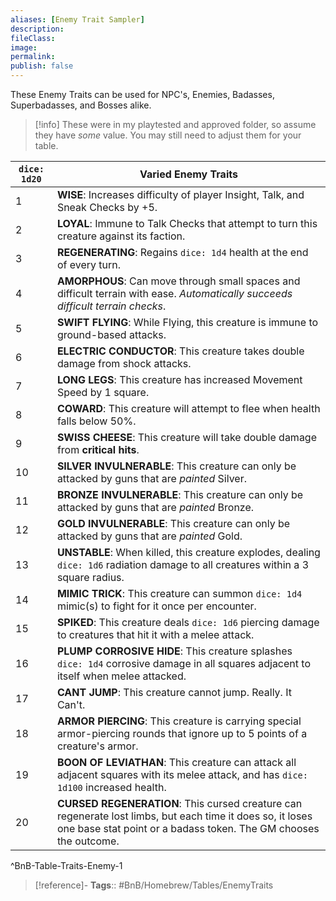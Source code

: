 ```yaml
---
aliases: [Enemy Trait Sampler]
description: 
fileClass: 
image: 
permalink: 
publish: false
---
```


These Enemy Traits can be used for NPC's, Enemies, Badasses, Superbadasses, and Bosses alike. 

> [!info] These were in my playtested and approved folder, so assume they have *some* value. You may still need to adjust them for your table.

| `dice: 1d20` | **Varied Enemy Traits**                                                                                       |
| ------------ | --------------------------------------------------------------------------------------------------------------- |
| 1            | **WISE**: Increases difficulty of player Insight, Talk, and Sneak Checks by +5.                                                       |
| 2            | **LOYAL**: Immune to Talk Checks that attempt to turn this creature against its faction.                                                                          |
| 3            | **REGENERATING**: Regains `dice: 1d4` health at the end of every turn.                                                   |
| 4            | **AMORPHOUS**: Can move through small spaces and difficult terrain with ease. *Automatically succeeds difficult terrain checks*.                                              |
| 5            | **SWIFT FLYING**: While Flying, this creature is immune to ground-based attacks.                                                 |
| 6            | **ELECTRIC CONDUCTOR**: This creature takes double damage from shock attacks.                                                  |
| 7            | **LONG LEGS**: This creature has increased Movement Speed by 1 square.                                                                |
| 8            | **COWARD**: This creature will attempt to flee when health falls below 50%.                                                    |
| 9            | **SWISS CHEESE**: This creature will take double damage from **critical hits**.                                                        |
| 10           | **SILVER INVULNERABLE**: This creature can only be attacked by guns that are *painted* Silver.                                 |
| 11           | **BRONZE INVULNERABLE**: This creature can only be attacked by guns that are *painted* Bronze.                                 |
| 12           | **GOLD INVULNERABLE**: This creature can only be attacked by guns that are *painted* Gold.                                     |
| 13           | **UNSTABLE**: When killed, this creature explodes, dealing `dice: 1d6` radiation damage to all creatures within a 3 square radius.     |
| 14           | **MIMIC TRICK**: This creature can summon `dice: 1d4` mimic(s) to fight for it once per encounter.                                     |
| 15           | **SPIKED**: This creature deals `dice: 1d6` piercing damage to creatures that hit it with a melee attack.                              |
| 16           | **PLUMP CORROSIVE HIDE**: This creature splashes `dice: 1d4` corrosive damage in all squares adjacent to itself when melee attacked.  |
| 17           | **CANT JUMP**: This creature cannot jump. Really. It Can't.                                                     |
| 18           | **ARMOR PIERCING**: This creature is carrying special armor-piercing rounds that ignore up to 5 points of a creature's armor. |
| 19           | **BOON OF LEVIATHAN**: This creature can attack all adjacent squares with its melee attack, and has `dice: 1d100` increased health.                               |
| 20             |  **CURSED REGENERATION**: This cursed creature can regenerate lost limbs, but each time it does so, it loses one base stat point or a badass token. The GM chooses the outcome.                                                                                                             |
^BnB-Table-Traits-Enemy-1

> [!reference]-
> **Tags**:: #BnB/Homebrew/Tables/EnemyTraits
